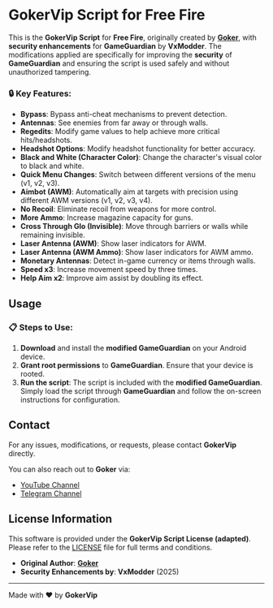 # GokerVip Script for Free Fire 


This is the **GokerVip Script** for **Free Fire**, originally created by **[Goker](https://www.youtube.com/@gokervip9)**, with **security enhancements** for **GameGuardian** by **VxModder**. The modifications applied are specifically for improving the **security** of **GameGuardian** and ensuring the script is used safely and without unauthorized tampering.

### 🔒 **Key Features:**
- **Bypass**: Bypass anti-cheat mechanisms to prevent detection.
- **Antennas**: See enemies from far away or through walls.
- **Regedits**: Modify game values to help achieve more critical hits/headshots.
- **Headshot Options**: Modify headshot functionality for better accuracy.
- **Black and White (Character Color)**: Change the character's visual color to black and white.
- **Quick Menu Changes**: Switch between different versions of the menu (v1, v2, v3).
- **Aimbot (AWM)**: Automatically aim at targets with precision using different AWM versions (v1, v2, v3, v4).
- **No Recoil**: Eliminate recoil from weapons for more control.
- **More Ammo**: Increase magazine capacity for guns.
- **Cross Through Glo (Invisible)**: Move through barriers or walls while remaining invisible.
- **Laser Antenna (AWM)**: Show laser indicators for AWM.
- **Laser Antenna (AWM Ammo)**: Show laser indicators for AWM ammo.
- **Monetary Antennas**: Detect in-game currency or items through walls.
- **Speed x3**: Increase movement speed by three times.
- **Help Aim x2**: Improve aim assist by doubling its effect.


## Usage

### 📋 **Steps to Use:**
1. **Download** and install the **modified GameGuardian** on your Android device.
2. **Grant root permissions** to **GameGuardian**. Ensure that your device is rooted.
3. **Run the script**: The script is included with the **modified GameGuardian**. Simply load the script through **GameGuardian** and follow the on-screen instructions for configuration.

## Contact

For any issues, modifications, or requests, please contact **GokerVip** directly.

You can also reach out to **Goker** via:
- [YouTube Channel](https://www.youtube.com/@gokervip9)
- [Telegram Channel](https://t.me/GOKERVIP666)

## License Information

This software is provided under the **GokerVip Script License (adapted)**. Please refer to the [LICENSE](LICENSE) file for full terms and conditions.

- **Original Author**: **[Goker](https://www.youtube.com/@gokervip9)**
- **Security Enhancements by**: **VxModder** (2025)

---

Made with ❤️ by **GokerVip**
